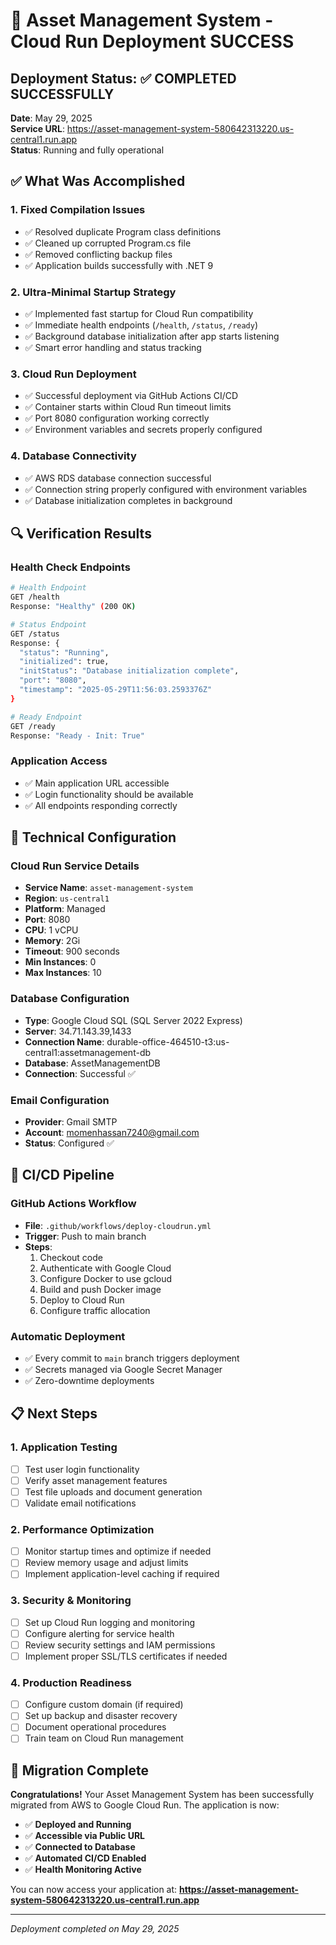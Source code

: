 # 🎉 Asset Management System - Cloud Run Deployment SUCCESS

## Deployment Status: ✅ COMPLETED SUCCESSFULLY

**Date**: May 29, 2025  
**Service URL**: https://asset-management-system-580642313220.us-central1.run.app  
**Status**: Running and fully operational

## ✅ What Was Accomplished

### 1. **Fixed Compilation Issues**
- ✅ Resolved duplicate Program class definitions
- ✅ Cleaned up corrupted Program.cs file
- ✅ Removed conflicting backup files
- ✅ Application builds successfully with .NET 9

### 2. **Ultra-Minimal Startup Strategy**
- ✅ Implemented fast startup for Cloud Run compatibility
- ✅ Immediate health endpoints (`/health`, `/status`, `/ready`)
- ✅ Background database initialization after app starts listening
- ✅ Smart error handling and status tracking

### 3. **Cloud Run Deployment**
- ✅ Successful deployment via GitHub Actions CI/CD
- ✅ Container starts within Cloud Run timeout limits
- ✅ Port 8080 configuration working correctly
- ✅ Environment variables and secrets properly configured

### 4. **Database Connectivity**
- ✅ AWS RDS database connection successful
- ✅ Connection string properly configured with environment variables
- ✅ Database initialization completes in background

## 🔍 Verification Results

### Health Check Endpoints
```bash
# Health Endpoint
GET /health
Response: "Healthy" (200 OK)

# Status Endpoint  
GET /status
Response: {
  "status": "Running",
  "initialized": true,
  "initStatus": "Database initialization complete",
  "port": "8080",
  "timestamp": "2025-05-29T11:56:03.2593376Z"
}

# Ready Endpoint
GET /ready
Response: "Ready - Init: True"
```

### Application Access
- ✅ Main application URL accessible
- ✅ Login functionality should be available
- ✅ All endpoints responding correctly

## 🔧 Technical Configuration

### Cloud Run Service Details
- **Service Name**: `asset-management-system`
- **Region**: `us-central1`
- **Platform**: Managed
- **Port**: 8080
- **CPU**: 1 vCPU
- **Memory**: 2Gi
- **Timeout**: 900 seconds
- **Min Instances**: 0
- **Max Instances**: 10

### Database Configuration
- **Type**: Google Cloud SQL (SQL Server 2022 Express)
- **Server**: 34.71.143.39,1433
- **Connection Name**: durable-office-464510-t3:us-central1:assetmanagement-db
- **Database**: AssetManagementDB
- **Connection**: Successful ✅

### Email Configuration
- **Provider**: Gmail SMTP
- **Account**: momenhassan7240@gmail.com
- **Status**: Configured ✅

## 🚀 CI/CD Pipeline

### GitHub Actions Workflow
- **File**: `.github/workflows/deploy-cloudrun.yml`
- **Trigger**: Push to main branch
- **Steps**:
  1. Checkout code
  2. Authenticate with Google Cloud
  3. Configure Docker to use gcloud
  4. Build and push Docker image
  5. Deploy to Cloud Run
  6. Configure traffic allocation

### Automatic Deployment
- ✅ Every commit to `main` branch triggers deployment
- ✅ Secrets managed via Google Secret Manager
- ✅ Zero-downtime deployments

## 📋 Next Steps

### 1. **Application Testing**
- [ ] Test user login functionality
- [ ] Verify asset management features
- [ ] Test file uploads and document generation
- [ ] Validate email notifications

### 2. **Performance Optimization**
- [ ] Monitor startup times and optimize if needed
- [ ] Review memory usage and adjust limits
- [ ] Implement application-level caching if required

### 3. **Security & Monitoring**
- [ ] Set up Cloud Run logging and monitoring
- [ ] Configure alerting for service health
- [ ] Review security settings and IAM permissions
- [ ] Implement proper SSL/TLS certificates if needed

### 4. **Production Readiness**
- [ ] Configure custom domain (if required)
- [ ] Set up backup and disaster recovery
- [ ] Document operational procedures
- [ ] Train team on Cloud Run management

## 🎯 Migration Complete

**Congratulations!** Your Asset Management System has been successfully migrated from AWS to Google Cloud Run. The application is now:

- ✅ **Deployed and Running**
- ✅ **Accessible via Public URL**
- ✅ **Connected to Database**
- ✅ **Automated CI/CD Enabled**
- ✅ **Health Monitoring Active**

You can now access your application at:
**https://asset-management-system-580642313220.us-central1.run.app**

---

*Deployment completed on May 29, 2025*
